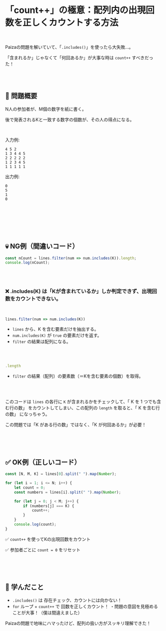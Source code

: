 # 「count++」の極意：配列内の出現回数を正しくカウントする方法

<br>

Paizaの問題を解いていて、「`.includes()`」を使ったら大失敗…。

「含まれるか」じゃなくて「何回あるか」が大事な時は `count++` すべきだった！

<br><br>


## 📝 問題概要

N人の参加者が、M個の数字を紙に書く。

後で発表されるKと一致する数字の個数が、その人の得点になる。

<br>

入力例:
```
4 5 2
1 3 4 4 5
2 2 2 2 2
1 2 3 4 5
1 1 1 1 1
```

出力例:
```
0
5
1
0
```

<br><br><br><br><br>

## 💀 NG例（間違いコード）
```js
const nCount = lines.filter(num => num.includes(K)).length;
console.log(nCount);
```

<br><br>

### ❌ .includes(K) は「Kが含まれているか」しか判定できず、出現回数をカウントできない。
<br>

```js
lines.filter(num => num.includes(K))
```

- `lines` から、K を含む要素だけを抽出する。
- `num.includes(K)` が `true` の要素だけを返す。
- `filter` の結果は配列になる。

<br><br>

```js
.length
```

- `filter` の結果（配列）の要素数（＝Kを含む要素の個数）を取得。

<br><br>

このコードは `lines` の各行に `K` が含まれるかをチェックして、「 K を 1 つでも含む行の数」 をカウントしてしまい、この配列の `length` を取ると、「 K を含む行の数」 になっちゃう。
    
この問題では「K がある行の数」ではなく、「K が何回あるか」が必要！

<br><br><br>

## ✅ OK例（正しいコード）
```js
const [N, M, K] = lines[0].split(" ").map(Number);

for (let i = 1; i <= N; i++) {
    let count = 0;
    const numbers = lines[i].split(" ").map(Number);

    for (let j = 0; j < M; j++) {
        if (numbers[j] === K) {
            count++;
        }
    }
    console.log(count);
}
```

✅ `count++` を使ってKの出現回数をカウント

✅ 参加者ごとに `count = 0` をリセット

<br><br><br>

## 🎯 学んだこと
- `.includes()` は 存在チェック、カウントには向かない！
- `for` ループ + `count++` で 回数を正しくカウント！
・問題の意図を見極めることが大事！（僕は間違えました）

Paizaの問題で地味にハマったけど、配列の扱い方がスッキリ理解できた！
